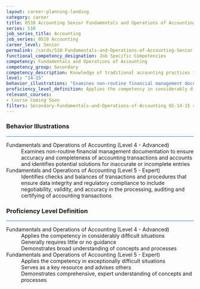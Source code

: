 ```yaml
---
layout: career-planning-landing
category: career
title: 0510 Accounting Senior Fundamentals and Operations of Accounting
series: 510
job_series_title: Accounting
job_series: 0510 Accounting
career_level: Senior
permalink: /cards/510-Fundamentals-and-Operations-of-Accounting-Senior
functional_competency_designation: Job Specific Competencies
competency: Fundamentals and Operations of Accounting
competency_group: Secondary
competency_description: Knowledge of traditional accounting practices including accrual, obligations, and costs methods
level: "14-15"
behavior_illustrations: "Examines non-routine financial management documentation to ensure accuracy and completeness of accounting transactions and accounts and identifies potential solutions for inaccurate or incomplete entries ? Identifies checks and balances of transactions and procedures that ensure data integrity and regulatory compliance to include negotiability, validity, and accuracy in the processing, auditing and certifying of accounting transactions"
proficiency_level_definition: Applies the competency in considerably difficult situations ? Generally requires little or no guidance ? Demonstrates broad understanding of concepts and processes ? Applies the competency in exceptionally difficult situations ? Serves as a key resource and advises others ? Demonstrates comprehensive, expert understanding of concepts and processes
relevant_courses: 
- Course Coming Soon
filters: Secondary-Fundamentals-and-Operations-of-Accounting GS-14-15 series-0510
---
```


<div class="desktop:grid-col-6 margin-y-3">
  <div class="border-top-2 bg-white padding-3 shadow-5 height-full members-hover border-1px button-border border-top-blue radius-lg card-text-color">
    <h3>Behavior Illustrations</h3>
    <hr style="background-color: #1b74e0 !important;"/>
    <dl class="text-base card-content-color"><dt>Fundamentals and Operations of Accounting (Level 4 - Advanced)</dt><dd>Examines non-routine financial management documentation to ensure accuracy and completeness of accounting transactions and accounts and identifies potential solutions for inaccurate or incomplete entries</dd><dt>Fundamentals and Operations of Accounting (Level 5 - Expert)</dt><dd>Identifies checks and balances of transactions and procedures that ensure data integrity and regulatory compliance to include negotiability, validity, and accuracy in the processing, auditing and certifying of accounting transactions</dd></dl>
  </div>
</div>
<div class="desktop:grid-col-6 margin-y-3">
  <div class="border-top-2 bg-white padding-3 shadow-5 height-full members-hover border-1px button-border border-top-blue radius-lg card-text-color">
    <h3>Proficiency Level Definition</h3>
     <hr style="background-color: #1b74e0 !important;"/>
    <dl class="text-base card-content-color"><dt>Fundamentals and Operations of Accounting (Level 4 - Advanced)</dt><dd>Applies the competency in considerably difficult situations </dd><dd> Generally requires little or no guidance </dd><dd> Demonstrates broad understanding of concepts and processes</dd><dt>Fundamentals and Operations of Accounting (Level 5 - Expert)</dt><dd>Applies the competency in exceptionally difficult situations </dd><dd> Serves as a key resource and advises others </dd><dd> Demonstrates comprehensive, expert understanding of concepts and processes</dd></dl>
  </div>
</div>